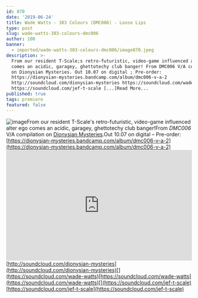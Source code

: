 ```yaml
---
id: 870
date: '2019-06-24'
title: Wade Watts - 303 Colours (DMC006) - Loose Lips
type: post
slug: wade-watts-303-colours-dmc006
author: 100
banner:
  - imported/wade-watts-303-colours-dmc006/image870.jpeg
description: >-
  From our resident T-Scale;s retro-futuristic, video-game influenced alter ego
  comes an acidic, garagey, ghettotechy club banger! From DMC006 V/A compilation
  on Dionysian Mysteries. Out 10.07 on digital ; Pre-order:
  https://dionysian-mysteries.bandcamp.com/album/dmc006-v-a-2
  http://soundcloud.com/dionysian-mysteries https://soundcloud.com/wade-watts
  https://soundcloud.com/jef-t-scale [...]Read More...
published: true
tags: premiere
featured: false
---
```

![image](../imported/wade-watts-303-colours-dmc006/image870.jpeg)From our resident T-Scale's retro-futuristic, video-game influenced alter ego comes an acidic, garagey, ghettotechy club banger!From _DMC006_ V/A compilation on [Dionysian Mysteries](https://www.discogs.com/label/1100939-dionysian-mysteries).Out 10.07 on digital – Pre-order: [](https://dionysian-mysteries.bandcamp.com/album/dmc006-v-a-2)[https://dionysian-mysteries.bandcamp.com/album/dmc006-v-a-2](https://dionysian-mysteries.bandcamp.com/album/dmc006-v-a-2)<iframe width='100%' height='300' scrolling='no' frameborder='no' allow='autoplay' src='https://w.soundcloud.com/player/?url=https%3A//api.soundcloud.com/tracks/641409768&color=%23ff5500&auto_play=false&hide_related=false&show_comments=true&show_user=true&show_reposts=false&show_teaser=true'></iframe>[http://soundcloud.com/dionysian-mysteries](http://soundcloud.com/dionysian-mysteries)[](https://soundcloud.com/wade-watts)[https://soundcloud.com/wade-watts](https://soundcloud.com/wade-watts)[](https://soundcloud.com/jef-t-scale)[https://soundcloud.com/jef-t-scale](https://soundcloud.com/jef-t-scale)